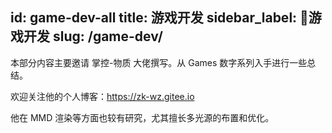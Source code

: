 id: game-dev-all
title: 游戏开发
sidebar_label: 🔴游戏开发
slug: /game-dev/
---

本部分内容主要邀请 掌控-物质 大佬撰写。从 Games 数字系列入手进行一些总结。

欢迎关注他的个人博客：https://zk-wz.gitee.io

他在 MMD 渲染等方面也较有研究，尤其擅长多光源的布置和优化。